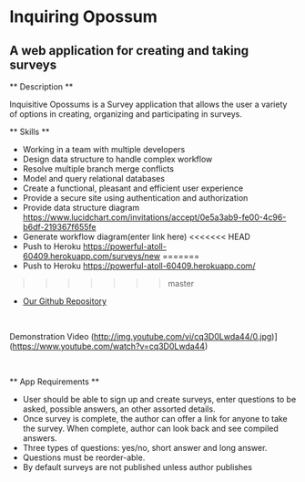 # __Inquiring Opossum__
## A web application for creating and taking surveys
** Description **

Inquisitive Opossums is a Survey application that allows the user a variety of options in creating, organizing and participating in surveys.

** Skills **
* Working in a team with multiple developers
* Design data structure to handle complex workflow
* Resolve multiple branch merge conflicts
* Model and query relational databases
* Create a functional, pleasant and efficient user experience
* Provide a secure site using authentication and authorization
* Provide data structure diagram https://www.lucidchart.com/invitations/accept/0e5a3ab9-fe00-4c96-b6df-219367f655fe
* Generate workflow diagram(enter link here)
<<<<<<< HEAD
* Push to Heroku https://powerful-atoll-60409.herokuapp.com/surveys/new
=======
* Push to Heroku https://powerful-atoll-60409.herokuapp.com/
>>>>>>> master
* [Our Github Repository](https://github.com/Inquiring-Opossums/survey_opossum.git)
<br>

Demonstration Video
(http://img.youtube.com/vi/cq3D0Lwda44/0.jpg)](https://www.youtube.com/watch?v=cq3D0Lwda44)

<br>

** App Requirements **
* User should be able to sign up and create surveys, enter questions to be asked, possible answers, an other assorted details.
* Once survey is complete, the author can offer a link for anyone to take the survey.  When complete, author can look back and see compiled answers.
* Three types of questions: yes/no, short answer and long answer.
* Questions must be reorder-able.
* By default surveys are not published unless author publishes
